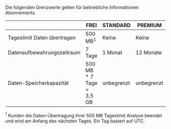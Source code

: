 <properties
   pageTitle="Betriebliche Erkenntnisse Grenzwerte Tabelle"
   description="Beschreibt die Systemgrenzen für betriebliche Informationen."
   services="operational-insights"
   documentationCenter="NA"
   authors="bandersmsft"
   manager="jwhit"
   editor="" />
<tags
   ms.service="operational-insights"
   ms.devlang="NA"
   ms.topic="article"
   ms.tgt_pltfrm="NA"
   ms.workload="TBD"
   ms.date="07/01/2015"
   ms.author="banders" />


Die folgenden Grenzwerte gelten für betriebliche Informationen Abonnements.


|   |FREI|STANDARD|PREMIUM|
|---|---|---|---|
|Tageslimit Daten übertragen|500 MB<sup>1</sup>|Keine|Keine|
|Datenaufbewahrungszeitraum|7 Tage|1 Monat|12 Monate|
|Daten-Speicherkapazität|500 MB * 7 Tage = 3,5 GB|unbegrenzt|unbegrenzt|


<sup>1</sup> Kunden die Daten-Übertragung ihrer 500 MB Tageslimit Analyse beendet und wird am Anfang des nächsten Tages. Ein Tag basiert auf UTC.
